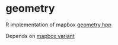 # geometry


R implementation of mapbox [geometry.hpp](https://github.com/mapbox/geometry.hpp)

Depends on [mapbox variant](https://github.com/SymbolixAU/mapboxVariant)

